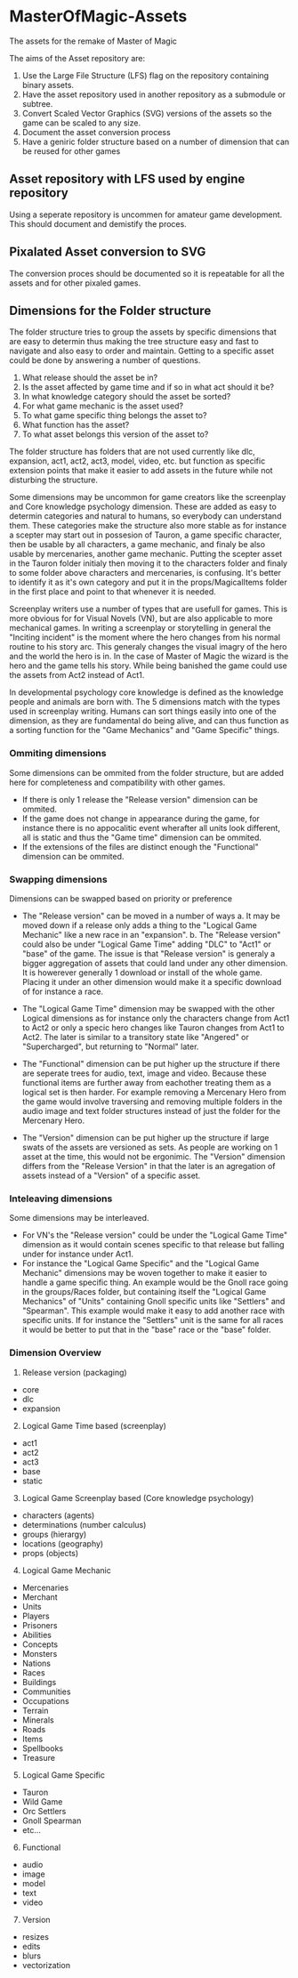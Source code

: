 # MasterOfMagic-Assets
The assets for the remake of Master of Magic

The aims of the Asset repository are:
1. Use the Large File Structure (LFS) flag on the repository containing binary assets.
2. Have the asset repository used in another repository as a submodule or subtree.
3. Convert Scaled Vector Graphics (SVG) versions of the assets so the game can be scaled to any size.
4. Document the asset conversion process
5. Have a geniric folder structure based on a number of dimension that can be reused for other games

## Asset repository with LFS used by engine repository
Using a seperate repository is uncommen for amateur game development. This should document and demistify the proces.

## Pixalated Asset conversion to SVG
The conversion proces should be documented so it is repeatable for all the assets and for other pixaled games.

## Dimensions for the Folder structure
The folder structure tries to group the assets by specific dimensions that are easy to determin thus making the tree structure easy and fast to navigate and also easy to order and maintain.
Getting to a specific asset could be done by answering a number of questions.
1. What release should the asset be in?
2. Is the asset affected by game time and if so in what act should it be?
3. In what knowledge category should the asset be sorted?
4. For what game mechanic is the asset used?
5. To what game specific thing belongs the asset to?
6. What function has the asset?
7. To what asset belongs this version of the asset to?

The folder structure has folders that are not used currently like dlc, expansion, act1, act2, act3, model, video, etc. but function as specific extension points that make it easier to add assets in the future while not disturbing the structure. 

Some dimensions may be uncommon for game creators like the screenplay and Core knowledge psychology dimension. These are added as easy to determin categories and natural to humans, so everybody can understand them. These categories make the structure also more stable as for instance a scepter may start out in possesion of Tauron, a game specific character, then be usable by all characters, a game mechanic, and finaly be also usable by mercenaries, another game mechanic. Putting the scepter asset in the Tauron folder initialy then moving it to the characters folder and finaly to some folder above characters and mercenaries, is confusing. It's better to identify it as it's own category and put it in the props/MagicalItems folder in the first place and point to that whenever it is needed.

Screenplay writers use a number of types that are usefull for games. This is more obvious for for Visual Novels (VN), but are also applicable to more mechanical games.
In writing a screenplay or storytelling in general the "Inciting incident" is the moment where the hero changes from his normal routine to his story arc. This generaly changes the visual imagry of the hero and the world the hero is in. In the case of Master of Magic the wizard is the hero and the game tells his story. While being banished the game could use the assets from Act2 instead of Act1. 


In developmental psychology core knowledge is defined as the knowledge people and animals are born with.
The 5 dimensions match with the types used in screenplay writing. 
Humans can sort things easily into one of the dimension, as they are fundamental do being alive, and can thus function as a sorting function for the "Game Mechanics" and "Game Specific" things.

### Ommiting dimensions 
Some dimensions can be ommited from the folder structure, but are added here for completeness and compatibility with other games. 
* If there is only 1 release the "Release version" dimension can be ommited.
* If the game does not change in appearance during the game, for instance there is no appocalitic event wherafter all units look different, all is static and thus the "Game time" dimension can be ommited.
* If the extensions of the files are distinct enough the "Functional" dimension can be ommited.

### Swapping dimensions
Dimensions can be swapped based on priority or preference
* The "Release version" can be moved in a number of ways
 a. It may be moved down if a release only adds a thing to the "Logical Game Mechanic" like a new race in an "expansion". 
 b. The "Release version" could also be under "Logical Game Time" adding "DLC" to "Act1" or "base" of the game. 
The issue is that "Release version" is generaly a bigger aggregation of assets that could land under any other dimension. It is howerever generally 1 download or install of the whole game. Placing it under an other dimension would make it a specific download of for instance a race. 

* The "Logical Game Time" dimension may be swapped with the other Logical dimensions as for instance only the characters change from Act1 to Act2 or only a specic hero changes like Tauron changes from Act1 to Act2. The later is similar to a transitory state like "Angered" or "Supercharged", but returning to "Normal" later.

* The "Functional" dimension can be put higher up the structure if there are seperate trees for audio, text, image and video. Because these functional items are further away from eachother treating them as a logical set is then harder. For example removing a Mercenary Hero from the game would involve traversing and removing multiple folders in the audio image and text folder structures instead of just the folder for the Mercenary Hero.

* The "Version" dimension can be put higher up the structure if large swats of the assets are versioned as sets. As people are working on 1 asset at the time, this would not be ergonimic. The "Version" dimension differs from the "Release Version" in that the later is an agregation of assets instead of a "Version" of a specific asset.

### Inteleaving dimensions
Some dimensions may be interleaved. 
* For VN's the "Release version" could be under the "Logical Game Time" dimension as it would contain scenes specific to that release but falling under for instance under Act1.
* For instance the "Logical Game Specific" and the "Logical Game Mechanic" dimensions may be woven together to make it easier to handle a game specific thing. An example would be the Gnoll race going in the groups/Races folder, but containing itself the "Logical Game Mechanics" of "Units" containing Gnoll specific units like "Settlers" and "Spearman". This example would make it easy to add another race with specific units. If for instance the "Settlers" unit is the same for all races it would be better to put that in the "base" race or the "base" folder.

### Dimension Overview
1. Release version (packaging)
  * core
  * dlc
  * expansion
2. Logical Game Time based (screenplay)
  * act1
  * act2
  * act3
  * base
  * static
3. Logical Game Screenplay based (Core knowledge psychology)
  * characters (agents)
  * determinations (number calculus)
  * groups (hierargy)
  * locations (geography)
  * props (objects)
4. Logical Game Mechanic
  * Mercenaries
  * Merchant
  * Units
  * Players
  * Prisoners
  * Abilities
  * Concepts
  * Monsters
  * Nations
  * Races
  * Buildings
  * Communities
  * Occupations
  * Terrain
  * Minerals
  * Roads
  * Items
  * Spellbooks
  * Treasure
5. Logical Game Specific
 * Tauron
 * Wild Game
 * Orc Settlers
 * Gnoll Spearman
 * etc...
6. Functional
  * audio
  * image
  * model
  * text
  * video
7. Version
  * resizes
  * edits
  * blurs
  * vectorization
